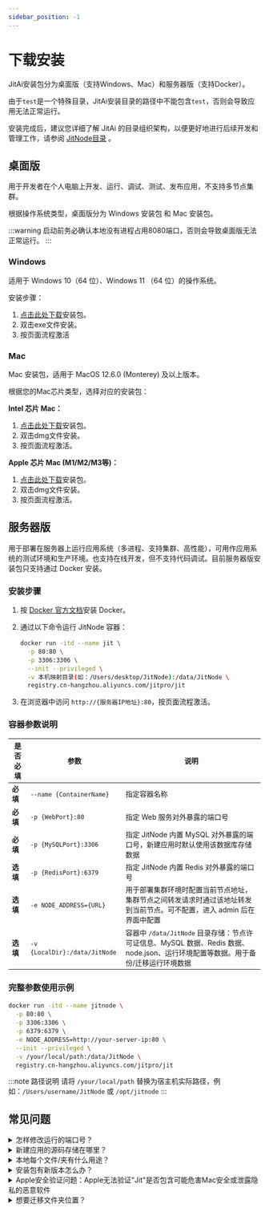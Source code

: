 ```yaml
---
sidebar_position: -1
---
```


# 下载安装

JitAi安装包分为桌面版（支持Windows、Mac）和服务器版（支持Docker）。

由于`test`是一个特殊目录，JitAi安装目录的路径中不能包含`test`，否则会导致应用无法正常运行。

安装完成后，建议您详细了解 JitAi 的目录组织架构，以便更好地进行后续开发和管理工作，请参阅 [JitNode目录](/docs/reference/运行平台/JitNode目录) 。

## 桌面版

用于开发者在个人电脑上开发、运行、调试、测试、发布应用，不支持多节点集群。

根据操作系统类型，桌面版分为 Windows 安装包 和  Mac 安装包。

:::warning
启动前务必确认本地没有进程占用8080端口，否则会导致桌面版无法正常运行。
:::

### Windows

适用于 Windows 10（64 位）、Windows 11 （64 位）的操作系统。

安装步骤：

1. [点击此处下载](https://apk.jit.pro/latest/windows/jit.exe)安装包。
2. 双击exe文件安装。
3. 按页面流程激活

### Mac

Mac 安装包，适用于 MacOS 12.6.0 (Monterey) 及以上版本。

根据您的Mac芯片类型，选择对应的安装包：

**Intel 芯片 Mac：**
1. [点击此处下载](https://apk.jit.pro/latest/darwin/x64/jit.dmg)安装包。
2. 双击dmg文件安装。
3. 按页面流程激活。

**Apple 芯片 Mac (M1/M2/M3等)：**
1. [点击此处下载](https://apk.jit.pro/latest/darwin/arm/jit.dmg)安装包。
2. 双击dmg文件安装。
3. 按页面流程激活。


## 服务器版

用于部署在服务器上运行应用系统（多进程、支持集群、高性能），可用作应用系统的测试环境和生产环境。也支持在线开发，但不支持代码调试。目前服务器版安装包只支持通过 Docker 安装。

### 安装步骤

1. 按 [Docker 官方文档](https://docs.docker.com/manuals/)安装 Docker。

2. 通过以下命令运行 JitNode 容器：

   ```bash title="快速启动 JitNode 容器"
   docker run -itd --name jit \
     -p 80:80 \
     -p 3306:3306 \
     --init --privileged \
     -v 本机映射目录(如：/Users/desktop/JitNode):/data/JitNode \
     registry.cn-hangzhou.aliyuncs.com/jitpro/jit
   ```

3. 在浏览器中访问 `http://{服务器IP地址}:80`，按页面流程激活。


### 容器参数说明

| 是否必填 | 参数 | 说明 |
|---------|------|------|
| **必填** | `--name {ContainerName}` | 指定容器名称 |
| **必填** | `-p {WebPort}:80` | 指定 Web 服务对外暴露的端口号 |
| **必填** | `-p {MySQLPort}:3306` | 指定 JitNode 内置 MySQL 对外暴露的端口号，新建应用时默认使用该数据库存储数据 |
| **选填** | `-p {RedisPort}:6379` | 指定 JitNode 内置 Redis 对外暴露的端口号 |
| **选填** | `-e NODE_ADDRESS={URL}` | 用于部署集群环境时配置当前节点地址，集群节点之间转发请求时通过该地址转发到当前节点。可不配置，进入 admin 后在界面中配置 |
| **选填** | `-v {LocalDir}:/data/JitNode` | 容器中 `/data/JitNode` 目录存储：节点许可证信息、MySQL 数据、Redis 数据、node.json、运行环境配置等数据。用于备份/迁移运行环境数据 |

### 完整参数使用示例

```bash title="完整参数启动"
docker run -itd --name jitnode \
  -p 80:80 \
  -p 3306:3306 \
  -p 6379:6379 \
  -e NODE_ADDRESS=http://your-server-ip:80 \
  --init --privileged \
  -v /your/local/path:/data/JitNode \
  registry.cn-hangzhou.aliyuncs.com/jitpro/jit
```

:::note 路径说明
请将 `/your/local/path` 替换为宿主机实际路径，例如：`/Users/username/JitNode` 或 `/opt/jitnode`
:::

## 常见问题

<details>
<summary>怎样修改运行的端口号？</summary>

修改 `home/node.json` 中的 PORT 值。默认是 8080。

</details>

<details>
<summary>新建应用的源码存储在哪里？</summary>

`home/environs` 文件夹下

</details>

<details>
<summary>本地每个文件/夹有什么用途？</summary>

详情见 [文档链接](https://alidocs.dingtalk.com/i/nodes/Obva6QBXJw962MokiZq7lakEWn4qY5Pr?utm_scene=team_space)

</details>

<details>
<summary>安装包有新版本怎么办？</summary>

针对服务器版，AdminApp会在页面顶部提示安装包依赖更新信息，点击即可自动重启更新。如果是Docker镜像更新，则需要用户手动拉取新版本镜像，并使用新镜像重新启动容器，映射目录保持和旧版本一致即可。

针对桌面版，需要手动关闭Jit并重新启动。

</details>

<details>
<summary>Apple安全验证问题：Apple无法验证"Jit"是否包含可能危害Mac安全或泄露隐私的恶意软件</summary>

![Apple安全验证问题](./img/apple_validation.png)

1. 点击"完成"按钮。

2. 进入系统设置->隐私与安全性->安全性，将"允许以下来源的应用程序"设置为"App Store与已知开发者"。

3. 点击`仍要打开`。

</details>

<details>
<summary>想要迁移文件夹位置？</summary>

安装后文件夹位置不可移动，如果您有其他位置的数据，可以将 `home` 文件夹迁移到新安装包目录进行覆盖：

**安装包固定位置：**
- **Windows**: `C:\Program Files\jit\resources\app.asar.unpacked\JitNode`
- **Mac**: `/Applications/Jit.app/Contents/Resources/app.asar.unpacked\JitNode`
- **服务器版**: 容器内`/data/JitNode`目录，用户操作宿主机的映射目录即可

**将其他位置的 home 文件夹迁移到新JitNode目录的步骤：**
1. 关闭Jit进程
2. 备份新 `JitNode` 目录中的 `home` 文件夹（如果有数据）
3. 将其他位置的 `home` 文件夹复制到新 `JitNode` 目录中，覆盖原有的 `home` 文件夹
4. 确保 `home/node.json` 等配置文件存在且正确
5. 重新启动Jit

</details>

